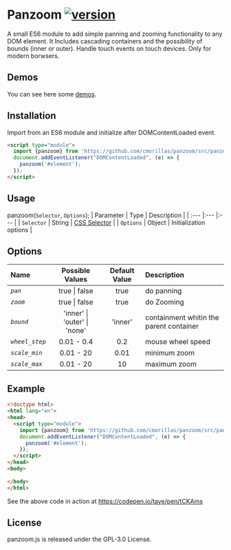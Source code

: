 # Panzoom [![version](https://img.shields.io/badge/version-0.9-yellow.svg)](https://semver.org)

A small ES6 module to add simple panning and zooming functionality to any DOM element. It Includes cascading containers and the possibility of bounds (inner or outer). Handle touch events on touch devices. Only for modern borwsers.

## Demos
You can see here some [demos](https://cmorillas.github.io/panzoom/).

## Installation
Import from an ES6 module and initialize after DOMContentLoaded event.
```html
<script type="module">
  import {panzoom} from 'https://github.com/cmorillas/panzoom/src/panzoom.js';
  document.addEventListener("DOMContentLoaded", (e) => {
    panzoom('#element');
  });
</script>
```
## Usage
panzoom(`Selector`, `Options`);
| Parameter | Type | Description |
| :---        |:---    |:--- |
| `Selector` | String | [CSS Selector](https://developer.mozilla.org/en-US/docs/Learn/CSS/Building_blocks/Selectors) |
| `Options` | Object | Initialization options |

## Options
| Name | Possible Values | Default Value | Description |
| :--- |:---: |:---: |:---|
| _`pan`_ | true \| false | true | do panning |
| _`zoom`_ | true \| false | true | do Zooming |
| _`bound`_ | 'inner' \| 'outer' \| 'none' | 'inner' | containment whitin the parent container |
| _`wheel_step`_ | 0.01 - 0.4 | 0.2 | mouse wheel speed |
| _`scale_min`_ | 0.01 - 20 | 0.01 | minimum zoom |
| _`scale_max`_ | 0.01 - 20 | 10 | maximum zoom |

## Example
```html
<!doctype html>
<html lang="en">
<head>
  <script type="module">
    import {panzoom} from 'https://github.com/cmorillas/panzoom/src/panzoom.js';
    document.addEventListener("DOMContentLoaded", (e) => {
      panzoom('#element');
    });
  </script>
</head>
<body>
  
</body>
</html>
```
See the above code in action at https://codepen.io/taye/pen/tCKAms
## License
panzoom.js is released under the GPL-3.0 License.
